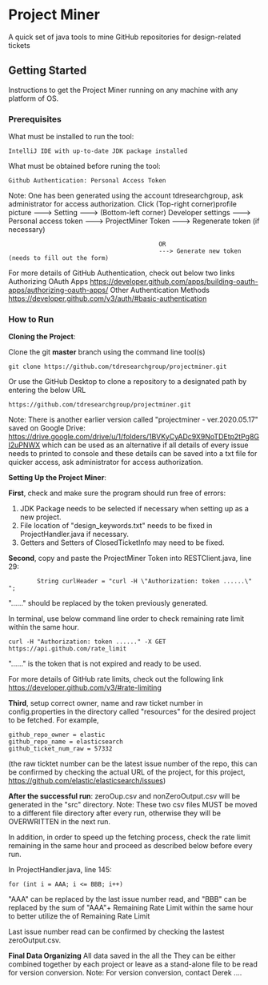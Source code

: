 # Project Miner
A quick set of java tools to mine GitHub repositories for design-related tickets


## Getting Started

Instructions to get the Project Miner running on any machine with any platform of OS.

### Prerequisites 

What must be installed to run the tool:

```
IntelliJ IDE with up-to-date JDK package installed
```
What must be obtained before runing the tool:
```
Github Authentication: Personal Access Token
```
Note: One has been generated using the account tdresearchgroup, ask administrator for access authorization.
      Click (Top-right corner)profile picture ---> Setting 
                                              ---> (Bottom-left corner) Developer settings 
                                              ---> Personal access token
                                              ---> ProjectMiner Token
                                                   ---> Regenerate token (if necessary)
                                              
                                              OR
                                              ---> Generate new token (needs to fill out the form)

For more details of GitHub Authentication, check out below two links <br>
Authorizing OAuth Apps
https://developer.github.com/apps/building-oauth-apps/authorizing-oauth-apps/
Other Authentication Methods
https://developer.github.com/v3/auth/#basic-authentication


### How to Run

**Cloning the Project**:

Clone the git **master** branch using the command line tool(s)

```
git clone https://github.com/tdresearchgroup/projectminer.git
```

Or use the GitHub Desktop to clone a repository to a designated path by entering the below URL

```
https://github.com/tdresearchgroup/projectminer.git
```
Note: There is another earlier version called "projectminer - ver.2020.05.17" saved on Google Drive: 
      https://drive.google.com/drive/u/1/folders/1BVKyCyADc9X9NoTDEtp2tPg8GI2uPNWX
      which can be used as an alternative if all details of every issue needs to printed to console and these details can be saved into a txt file for quicker access, ask administrator for access authorization. 

**Setting Up the Project Miner**:

**First**, check and make sure the program should run free of errors:

1. JDK Package needs to be selected if necessary when setting up as a new project.
2. File location of "design_keywords.txt" needs to be fixed in ProjectHandler.java if necessary.
3. Getters and Setters of ClosedTicketInfo may need to be fixed.

**Second**, copy and paste the ProjectMiner Token into RESTClient.java, line 29:

```
        String curlHeader = "curl -H \"Authorization: token ......\" ";
```
"......" should be replaced by the token previously generated.

In terminal, use below command line order to check remaining rate limit within the same hour.
```
curl -H "Authorization: token ......" -X GET https://api.github.com/rate_limit
```
"......" is the token that is not expired and ready to be used.

For more details of GitHub rate limits, check out the following link <br>
https://developer.github.com/v3/#rate-limiting

**Third**, setup correct owner, name and raw ticket number in config.properties in the directory called "resources" for the desired project to be fetched.
For example,
```
github_repo_owner = elastic
github_repo_name = elasticsearch
github_ticket_num_raw = 57332
```
(the raw ticktet number can be the latest issue number of the repo, this can be confirmed by checking the actual URL of the project, for this project, https://github.com/elastic/elasticsearch/issues)


**After the successful run**:
zeroOup.csv and nonZeroOutput.csv will be generated in the "src" directory.
Note: These two csv files MUST be moved to a different file directory after every run, otherwise they will be OVERWRITTEN in the next run.  

In addition, in order to speed up the fetching process, check the rate limit remaining in the same hour and proceed as described below before every run.

In ProjectHandler.java, line 145:
```
for (int i = AAA; i <= BBB; i++)
```
"AAA" can be replaced by the last issue number read, and "BBB" can be replaced by the sum of "AAA"+ Remaining Rate Limit within the same hour to better utilize the of Remaining Rate Limit

Last issue number read can be confirmed by checking the lastest zeroOutput.csv.

**Final Data Organizing**
All data saved in the all the 
They can be either combined together by each project or leave as a stand-alone file to be read for version conversion.
Note: For version conversion, contact Derek .... 
